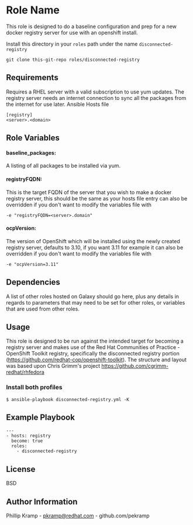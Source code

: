 Role Name
=========

This role is designed to do a baseline configuration and prep for a new docker registry server for use with an openshift install. 

Install this directory in your `roles` path under the name `disconnected-registry`

```
git clone this-git-repo roles/disconnected-registry
```

Requirements
------------

Requires a RHEL server with a valid subscription to use yum updates.
The registry server needs an internet connection to sync all the packages from the internet for use later. 
Ansible Hosts file
```
[registry]
<server>.<domain>
```

Role Variables
--------------

#### baseline_packages:
A listing of all packages to be installed via yum.

#### registryFQDN:
This is the target FQDN of the server that you wish to make a docker registry server, this should be the same as your hosts file entry can also be overridden if you don't want to modify the variables file with 
```
-e "registryFQDN=<server>.domain"
```

#### ocpVersion:
The version of OpenShift which will be installed using the newly created registry server, defaults to 3.10, if you want 3.11 for example it can also be overridden if you don't want to modify the variables file with 
```
-e "ocpVersion=3.11"
```

Dependencies
------------

A list of other roles hosted on Galaxy should go here, plus any details in regards to parameters that may need to be set for other roles, or variables that are used from other roles.

Usage
------------

This role is designed to be run against the intended target for becoming a registry server and makes use of the Red Hat Communities of Practice - OpenShift Toolkit registry, specifically the disconnected registry portion (https://github.com/redhat-cop/openshift-toolkit). The structure and layout was based upon Chris Grimm's project https://github.com/cgrimm-redhat/rhfedora


### Install both profiles
```
$ ansible-playbook disconnected-registry.yml -K
```


## Example Playbook
```
---
- hosts: registry
  become: true
  roles:
    - disconnected-registry
```

License
-------

BSD

Author Information
------------------
Phillip Kramp - pkramp@redhat.com - github.com/pekramp

